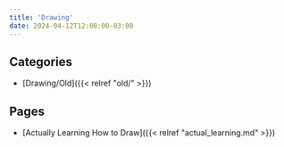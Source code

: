 ```yaml
---
title: 'Drawing'
date: 2024-04-12T12:00:00-03:00
---
```


## Categories

- [Drawing/Old]({{< relref "old/" >}})

## Pages

- [Actually Learning How to Draw]({{< relref "actual_learning.md" >}})

